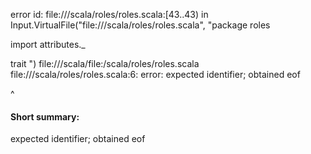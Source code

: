 error id: file://<WORKSPACE>/scala/roles/roles.scala:[43..43) in Input.VirtualFile("file://<WORKSPACE>/scala/roles/roles.scala", "package roles

import attributes._

trait 
")
file://<WORKSPACE>/scala/file:<WORKSPACE>/scala/roles/roles.scala
file://<WORKSPACE>/scala/roles/roles.scala:6: error: expected identifier; obtained eof

^
#### Short summary: 

expected identifier; obtained eof